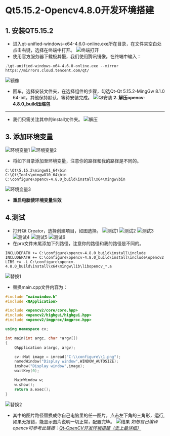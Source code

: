 # Qt5.15.2-Opencv4.8.0开发环境搭建
**1. 安装QT5.15.2**  
---
- 进入qt-unified-windows-x64-4.6.0-online.exe所在目录，在文件夹空白处点击右键，选择在终端中打开。
![终端打开](https://www.z4a.net/images/2023/07/18/ed2a295ea19888d71181761936fcc42e.png)
- 使用官方服务器下载极其慢，我们使用腾讯镜像。在终端中输入：
```
.\qt-unified-windows-x64-4.6.0-online.exe --mirror https://mirrors.cloud.tencent.com/qt/
```
![镜像](https://www.z4a.net/images/2023/07/18/2668bc0fb3c8c71320ab7a273818f311.png)
- 回车，选择安装文件夹，在选择组件的步骤，勾选Qt-Qt 5.15.2-MingGw 8.1.0 64-bit，其他保持默认，等待安装完成。
![Qt安装](https://www.z4a.net/images/2023/07/18/02ab9aa7439170c82259be3110c139c3.png)
**2. 解压opencv-4.8.0_build压缩包**
---
- 我们只需关注其中的install文件夹。
![解压](https://www.z4a.net/images/2023/07/18/fc8c9050f79f861ee8cfa4ea0524dd04.png)

**3. 添加环境变量**
---
![环境变量1](https://www.z4a.net/images/2023/07/18/61126fd4fceb69aea62e8936073e651e.png)
![环境变量2](https://www.z4a.net/images/2023/07/18/287bd48793fd191654be98f6b737a635.png)
- 将如下目录添加至环境变量，注意你的路径和我的路径是不同的。
```
C:\Qt\5.15.2\mingw81_64\bin
C:\Qt\Tools\mingw810_64\bin
C:\configure\opencv-4.8.0_build\install\x64\mingw\bin
```
![环境变量3](https://www.z4a.net/images/2023/07/18/6f37459c4f8ac72ba3fcfa0d0706c81e.png)
- **重启电脑使环境变量生效**

**4.测试**
---
- 打开Qt Creator，选择创建项目，如图选择。
![测试1](https://www.z4a.net/images/2023/07/18/6887bab50c677083c0f5b3b6ed68d9b5.png)
![测试2](https://www.z4a.net/images/2023/07/18/2bd385fb80444f78ed471db0baac4e99.png)
![测试3](https://www.z4a.net/images/2023/07/18/51cf54b73fe4438760e6b3d396d0d119.png)
![测试4](https://www.z4a.net/images/2023/07/18/58f575d5688475fc63109564d877b632.png)
![测试5](https://www.z4a.net/images/2023/07/18/5b2ef6fc3545288d46a8fa46153f9187.png)
![测试6](https://www.z4a.net/images/2023/07/18/e2d63f7df31cb759d768aa20b11f4641.png)
- 在pro文件末尾添加下列路径，注意你的路径和我的路径是不同的。
```
INCLUDEPATH += C:\configure\opencv-4.8.0_build\install\include
INCLUDEPATH += C:\configure\opencv-4.8.0_build\install\include\opencv2
LIBS += -L C:\configure\opencv-4.8.0_build\install\x64\mingw\lib\libopencv_*.a
```
![替换1](https://www.z4a.net/images/2023/07/18/imageb8ccf1b07f0c4e1c.png)
- 替换main.cpp文件内容为：
```c++
#include "mainwindow.h"
#include <QApplication>

#include <opencv2/core/core.hpp>
#include <opencv2/highgui/highgui.hpp>
#include <opencv2/imgproc/imgproc.hpp>

using namespace cv;

int main(int argc, char *argv[])
{
    QApplication a(argc, argv);

    cv::Mat image = imread("C:\\configure\\1.png");
    namedWindow("Display window",WINDOW_AUTOSIZE);
    imshow("Display window",image);
    waitKey(0);

    MainWindow w;
    w.show();
    return a.exec();
}
```
![替换2](https://www.z4a.net/images/2023/07/18/afdad14e1ea27cc7e1d98f934512e4c8.png)
- 其中的图片路径替换成你自己电脑里的任一图片，点击左下角的三角形，运行,如果无报错，能显示图片说明一切正常，配置完毕。
![结果](https://www.z4a.net/images/2023/07/18/a58dc9907c156c198cbbcd9d6b1a1e8c.png)
*如想自己编译opencv可参考此链接：[Qt-OpenCV开发环境搭建（史上最详细）](https://blog.csdn.net/Mr_robot_strange/article/details/110677323)*  
